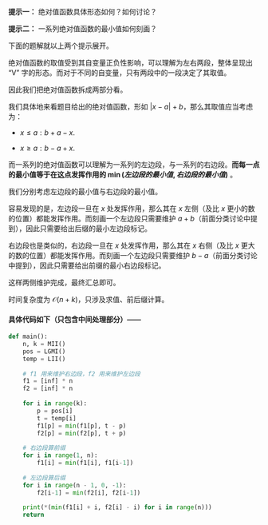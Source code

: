
**提示一：** 绝对值函数具体形态如何？如何讨论？

**提示二：** 一系列绝对值函数的最小值如何刻画？

下面的题解就以上两个提示展开。

绝对值函数的取值受到其自变量正负性影响，可以理解为左右两段，整体呈现出 “V” 字的形态。而对于不同的自变量，只有两段中的一段决定了其取值。

因此我们把绝对值函数拆成两部分看。

我们具体地来看题目给出的绝对值函数，形如 $|x-a|+b$，那么其取值应当考虑为：

- $x\leq a:b+a-x$.

- $x\geq a:b-a+x$.

而一系列的绝对值函数可以理解为一系列的左边段，与一系列的右边段。**而每一点的最小值等于在这点发挥作用的 $\min(左边段的最小值, 右边段的最小值)$** 。

我们分别考虑左边段的最小值与右边段的最小值。

容易发现的是，左边段一旦在 $x$ 处发挥作用，那么其在 $x$ 左侧（及比 $x$ 更小的数的位置）都能发挥作用。而刻画一个左边段只需要维护 $a+b$（前面分类讨论中提到），因此只需要给出后缀的最小左边段标记。

右边段也是类似的，右边段一旦在 $x$ 处发挥作用，那么其在 $x$ 右侧（及比 $x$ 更大的数的位置）都能发挥作用。而刻画一个左边段只需要维护 $b-a$（前面分类讨论中提到），因此只需要给出前缀的最小右边段标记。

这样两侧维护完成，最终汇总即可。

时间复杂度为 $\mathcal{O}(n+k)$，只涉及求值、前后缀计算。

#### 具体代码如下（只包含中间处理部分）——

```Python []
def main():
    n, k = MII()
    pos = LGMI()
    temp = LII()
    
    # f1 用来维护右边段，f2 用来维护左边段
    f1 = [inf] * n
    f2 = [inf] * n
    
    for i in range(k):
        p = pos[i]
        t = temp[i]
        f1[p] = min(f1[p], t - p)
        f2[p] = min(f2[p], t + p)
    
    # 右边段算前缀
    for i in range(1, n):
        f1[i] = min(f1[i], f1[i-1])
    
    # 左边段算后缀
    for i in range(n - 1, 0, -1):
        f2[i-1] = min(f2[i], f2[i-1])
    
    print(*(min(f1[i] + i, f2[i] - i) for i in range(n)))
    return

```
